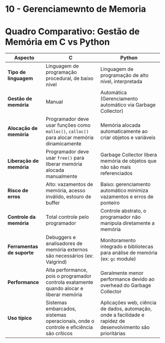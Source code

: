 # 10 - Gerenciamewnto de Memoria

# Quadro Comparativo: Gestão de Memória em C vs Python

| Aspecto                  | C                                        | Python                                  |
|--------------------------|------------------------------------------|----------------------------------------|
| **Tipo de linguagem**     | Linguagem de programação procedural, de baixo nível | Linguagem de programação de alto nível, interpretada |
| **Gestão de memória**     | Manual                                   | Automática (Gerenciamento automático via Garbage Collector) |
| **Alocação de memória**   | Programador deve usar funções como `malloc()`, `calloc()` para alocar memória dinamicamente | Memória alocada automaticamente ao criar objetos e variáveis |
| **Liberação de memória**  | Programador deve usar `free()` para liberar memória alocada manualmente | Garbage Collector libera memória de objetos que não são mais referenciados |
| **Risco de erros**        | Alto: vazamentos de memória, acesso inválido, estouro de buffer | Baixo: gerenciamento automático minimiza vazamentos e erros de ponteiro |
| **Controle da memória**   | Total controle pelo programador          | Controle abstrato, o programador não manipula diretamente a memória |
| **Ferramentas de suporte**| Debuggers e analisadores de memória externos são necessários (ex: Valgrind) | Monitoramento integrado e bibliotecas para análise de memória (ex: `gc` module) |
| **Performance**           | Alta performance, pois o programador controla exatamente quando alocar e liberar memória | Geralmente menor performance devido ao overhead do Garbage Collector |
| **Uso típico**            | Sistemas embarcados, sistemas operacionais, onde o controle e eficiência são críticos | Aplicações web, ciência de dados, automação, onde a facilidade e rapidez de desenvolvimento são prioritárias |
